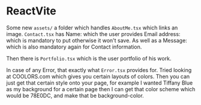 # ReactVite

Some new ```assets/``` a folder which handles ```AboutMe.tsx``` which links an image. ```Contact.tsx``` has Name: which the user provides Email address: which is mandatory to put otherwise it won't save. As well as a Message: which is also mandatory again for Contact information.

Then there is ```Portfolio.tsx``` which is the user portfolio of his work.

In case of any Error, that exactly what ```Error.tsx``` provides for. Tried looking at COOLORS.com which gives you certain layouts of colors. Then you can just get that certain style onto your page, for example I wanted Tiffany Blue as my background for a certain page then I can get that color scheme which would be 78E0DC, and make that be background-color.